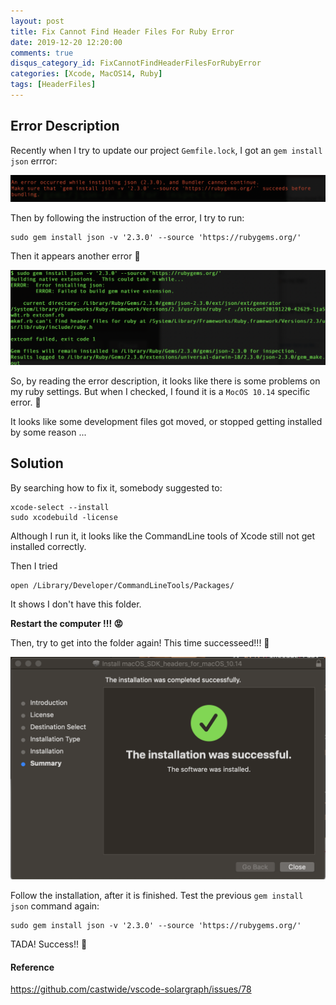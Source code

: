 ```yaml
---
layout: post
title: Fix Cannot Find Header Files For Ruby Error
date: 2019-12-20 12:20:00
comments: true
disqus_category_id: FixCannotFindHeaderFilesForRubyError
categories: [Xcode, MacOS14, Ruby]
tags: [HeaderFiles]
---
```


## Error Description

Recently when I try to update our project `Gemfile.lock`, I got an `gem install json` errror:

![installJson](/images/2019-12-20-Fix-Cannot-Find-Header-Files-For-Ruby-Error/installJson.png)

Then by following the instruction of the error, I try to run:

```shell
sudo gem install json -v '2.3.0' --source 'https://rubygems.org/'
```

Then it appears another error 🤯

![rubyHeader](/images/2019-12-20-Fix-Cannot-Find-Header-Files-For-Ruby-Error/rubyHeader.png)

So, by reading the error description, it looks like there is some problems on my ruby settings. But when I checked, I found it is a `MocOS 10.14` specific error. 🙁

It looks like some development files got moved, or stopped getting installed by some reason ...

## Solution

By searching how to fix it, somebody suggested to:

```shell
xcode-select --install
sudo xcodebuild -license
```

Although I run it, it looks like the CommandLine tools of Xcode still not get installed correctly.

Then I tried

```shell
open /Library/Developer/CommandLineTools/Packages/
```

It shows I don't have this folder.

**Restart the computer !!! 😡**

Then, try to get into the folder again! This time successeed!!! 🤠

![macOSHeader](/images/2019-12-20-Fix-Cannot-Find-Header-Files-For-Ruby-Error/macOSHeader.png)

Follow the installation, after it is finished. Test the previous `gem install json` command again:

```shell
sudo gem install json -v '2.3.0' --source 'https://rubygems.org/'
```

TADA! Success!! 🥳

#### Reference
https://github.com/castwide/vscode-solargraph/issues/78